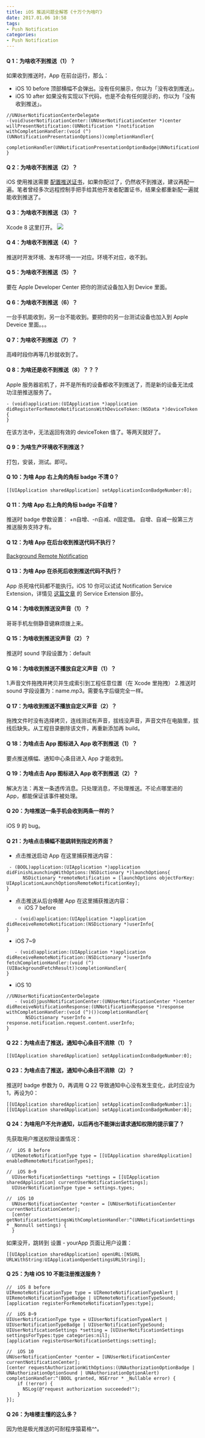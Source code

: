 ```yaml
---
title: iOS 推送问题全解答《十万个为啥吖》
date: 2017.01.06 10:58
tags:
- Push Notification
categories:
- Push Notification
---
```


#### Q 1：为啥收不到推送（1）？
如果收到推送时，App 在前台运行，那么：
- iOS 10 before 顶部横幅不会弹出。没有任何展示，你以为「没有收到推送」。
- iOS 10 after 如果没有实现以下代码，也是不会有任何提示的，你以为「没有收到推送」。
```objc
//UNUserNotificationCenterDelegate
-(void)userNotificationCenter:(UNUserNotificationCenter *)center willPresentNotification:(UNNotification *)notification withCompletionHandler:(void (^)(UNNotificationPresentationOptions))completionHandler{
    completionHandler(UNNotificationPresentationOptionBadge|UNNotificationPresentationOptionSound|UNNotificationPresentationOptionAlert);
}
```

#### Q 2：为啥收不到推送（2）？
iOS 使用推送需要 [配置推送证书](https://docs.jiguang.cn/jpush/client/iOS/ios_cer_guide/)，如果你配过了，仍然收不到推送，建议再配一遍。笔者曾经多次远程控制手把手给其他开发者配置证书，结果全都重新配一遍就能收到推送了。

#### Q 3：为啥收不到推送（3）？
Xcode 8 这里打开。
 ![](http://upload-images.jianshu.io/upload_images/1944178-8f73e54d5dca13a8.png?imageMogr2/auto-orient/strip%7CimageView2/2/w/1240)

#### Q 4：为啥收不到推送（4）？
推送时开发环境、发布环境一一对应。环境不对应，收不到。

#### Q 5：为啥收不到推送（5）？
要在 Apple Developer Center 把你的测试设备加入到 Device 里面。

#### Q 6：为啥收不到推送（6）？
一台手机能收到，另一台不能收到。要把你的另一台测试设备也加入到 Apple Deveice 里面。。。

#### Q 7：为啥收不到推送（7）？
高峰时段你再等几秒就收到了。

#### Q 8：为啥还是收不到推送（8）？？？
Apple 服务器宕机了，并不是所有的设备都收不到推送了，而是新的设备无法成功注册推送服务了。
```objc
- (void)application:(UIApplication *)application didRegisterForRemoteNotificationsWithDeviceToken:(NSData *)deviceToken {
}
```
在该方法中，无法返回有效的 deviceToken 值了。等两天就好了。

#### Q 9：为啥生产环境收不到推送？
打包，安装，测试。即可。

#### Q 10：为啥 App 右上角的角标 badge 不清 0？
```objc
[[UIApplication sharedApplication] setApplicationIconBadgeNumber:0];
```

#### Q 11：为啥 App 右上角的角标 badge 不自增？
推送时 badge 参数设置： +n自增、-n自减、n固定值。
自增、自减一般第三方推送服务支持才有。


#### Q 12：为啥 App 在后台收到推送代码不执行？
[Background Remote Notification](https://docs.jiguang.cn/jpush/client/iOS/ios_new_fetures/#ios-7-background-remote-notification)

#### Q 13：为啥 App 在杀死后收到推送代码不执行？
App 杀死啥代码都不能执行。iOS 10 你可以试试 Notification Service Extension，详情见 [这篇文章](http://www.jianshu.com/p/5a4b88874f3a) 的 Service Extension 部分。

#### Q 14：为啥收到推送没声音（1）？
哥哥手机左侧静音键麻烦拨上来。

#### Q 15：为啥收到推送没声音（2）？
推送时 sound 字段设置为：default

#### Q 16：为啥收到推送不播放自定义声音（1）？
1.声音文件拖拽并拷贝并生成索引到工程任意位置（在 Xcode 里拖拽）
2.推送时 sound 字段设置为：name.mp3。需要名字后缀完全一样。

#### Q 17：为啥收到推送不播放自定义声音（2）？
拖拽文件时没有选择拷贝，连线测试有声音，拔线没声音，声音文件在电脑里，拔线后缺失。从工程目录删除该文件，再重新添加再 build。

#### Q 18：为啥点击 App 图标进入 App 收不到推送（1）？
要点推送横幅、通知中心条目进入 App 才能收到。

#### Q 19：为啥点击 App 图标进入 App 收不到推送（2）？
解决方法：再发一条透传消息。只处理消息，不处理推送。不论点哪里进的 App，都能保证该事件被处理。

#### Q 20：为啥推送一条手机会收到两条一样的？
iOS 9 的 bug。

#### Q 21：为啥点击横幅不能跳转到指定的界面？
- 点击推送启动 App 在这里捕获推送内容：
```objc
 - (BOOL)application:(UIApplication *)application didFinishLaunchingWithOptions:(NSDictionary *)launchOptions{
      NSDictionary *remoteNotification = [launchOptions objectForKey: UIApplicationLaunchOptionsRemoteNotificationKey];
}
```
- 点击推送从后台唤醒 App 在这里捕获推送内容：
  - iOS 7 before
```objc
   - (void)application:(UIApplication *)application didReceiveRemoteNotification:(NSDictionary *)userInfo{
}
```
- iOS 7~9
```objc
   - (void)application:(UIApplication *)application didReceiveRemoteNotification:(NSDictionary *)userInfo fetchCompletionHandler:(void (^)(UIBackgroundFetchResult))completionHandler{
}
```
- iOS 10
```objc
//UNUserNotificationCenterDelegate
   - (void)jpushNotificationCenter:(UNUserNotificationCenter *)center didReceiveNotificationResponse:(UNNotificationResponse *)response withCompletionHandler:(void (^)())completionHandler{
       NSDictionary *userInfo = response.notification.request.content.userInfo;
}
```

#### Q 22：为啥点击了推送，通知中心条目不消除（1）？
```objc
[[UIApplication sharedApplication] setApplicationIconBadgeNumber:0];
```

#### Q 23：为啥点击了推送，通知中心条目不消除（2）？
推送时 badge 参数为 0，再调用 Q 22 导致通知中心没有发生变化，此时应设为1，再设为0：
```objc
[[UIApplication sharedApplication] setApplicationIconBadgeNumber:1];
[[UIApplication sharedApplication] setApplicationIconBadgeNumber:0];
```

#### Q 24：为啥用户不允许通知，以后再也不能弹出请求通知权限的提示窗了？
先获取用户推送权限设置情况：
```objc
//  iOS 8 before
  UIRemoteNotificationType type = [[UIApplication sharedApplication] enabledRemoteNotificationTypes];

//  iOS 8~9
  UIUserNotificationSettings *settings = [[UIApplication sharedApplication] currentUserNotificationSettings];
  UIUserNotificationType type = settings.types;

//  iOS 10
  UNUserNotificationCenter *center = [UNUserNotificationCenter currentNotificationCenter];
  [center getNotificationSettingsWithCompletionHandler:^(UNNotificationSettings * _Nonnull settings) {
  }
```
如果没开，跳转到 设置 - yourApp 页面让用户设置：
```objc
[[UIApplication sharedApplication] openURL:[NSURL URLWithString:UIApplicationOpenSettingsURLString]];
```

#### Q 25：为啥 iOS 10 不能注册推送服务？
```objc
//  iOS 8 before
UIRemoteNotificationType type = UIRemoteNotificationTypeAlert | UIRemoteNotificationTypeBadge | UIRemoteNotificationTypeSound;
[application registerForRemoteNotificationTypes:type];

//  iOS 8~9
UIUserNotificationType type = UIUserNotificationTypeAlert | UIUserNotificationTypeBadge | UIUserNotificationTypeSound;
UIUserNotificationSettings *setting = [UIUserNotificationSettings settingsForTypes:type categories:nil];
[application registerUserNotificationSettings:setting];

//  iOS 10
UNUserNotificationCenter *center = [UNUserNotificationCenter currentNotificationCenter];
[center requestAuthorizationWithOptions:(UNAuthorizationOptionBadge | UNAuthorizationOptionSound | UNAuthorizationOptionAlert) completionHandler:^(BOOL granted, NSError * _Nullable error) {
    if (!error) {
      NSLog(@"request authorization succeeded!");
    }
}];
```

#### Q 26：为啥楼主懂的这么多？
因为他是极光推送的可耐程序猿葛格^^。
